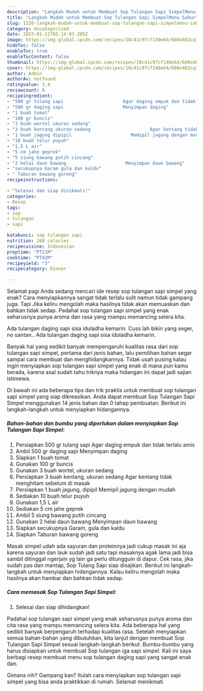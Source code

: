 ```yaml
---
description: "Langkah Mudah untuk Membuat Sop Tulangan Sapi SimpelMenu Sahur"
title: "Langkah Mudah untuk Membuat Sop Tulangan Sapi SimpelMenu Sahur"
slug: 1226-langkah-mudah-untuk-membuat-sop-tulangan-sapi-simpelmenu-sahur
category: Uncategorized
date: 2023-01-21T05:14:03.205Z
image: https://img-global.cpcdn.com/recipes/10c41c97cf140e64/680x482cq70/sop-tulangan-sapi-simpel-foto-resep-utama.jpg
hideToc: false
enableToc: true
enableTocContent: false
thumbnail: https://img-global.cpcdn.com/recipes/10c41c97cf140e64/680x482cq70/sop-tulangan-sapi-simpel-foto-resep-utama.jpg
cover: https://img-global.cpcdn.com/recipes/10c41c97cf140e64/680x482cq70/sop-tulangan-sapi-simpel-foto-resep-utama.jpg
author: Admin
authorAv: notfound
ratingvalue: 3.4
reviewcount: 8
recipeingredient:
- "500 gr tulang sapi                      Agar daging empuk dan tidak terlalu amis"
- "500 gr daging sapi                      Menyimpan daging"
- "1 buah tomat"
- "100 gr buncis"
- "3 buah wortel ukuran sedang"
- "3 buah kentang ukuran sedang                      Agar kentang tidak menghitam sebelum di masak"
- "1 buah jagung dipipil                      Memipil jagung dengan mudah"
- "10 buah telur puyuh"
- "1,5 L air"
- "5 cm jahe geprek"
- "5 siung bawang putih cincang"
- "2 helai daun bawang                      Menyimpan daun bawang"
- "secukupnya Garam gula dan kaldu"
- " Taburan bawang goreng"
recipeinstructions:

- "Selesai dan siap dinikmati!"
categories:
- Resep
tags:
- sop
- tulangan
- sapi

katakunci: sop tulangan sapi 
nutrition: 268 calories
recipecuisine: Indonesian
preptime: "PT21M"
cooktime: "PT42M"
recipeyield: "3"
recipecategory: Dinner

---
```



Selamat pagi Anda sedang mencari ide resep sop tulangan sapi simpel yang enak? Cara menyiapkannya sangat tidak terlalu sulit namun tidak gampang juga. Tapi Jika keliru mengolah maka hasilnya tidak akan memuaskan dan bahkan tidak sedap. Padahal sop tulangan sapi simpel yang enak seharusnya punya aroma dan rasa yang mampu memancing selera kita.


Ada tulangan daging sapi sisa iduladha kemarin. Cuss lah bikin yang seger, no santan.. Ada tulangan daging sapi sisa iduladha kemarin.

Banyak hal yang sedikit banyak mempengaruhi kualitas rasa dari sop tulangan sapi simpel, pertama dari jenis bahan, lalu pemilihan bahan segar sampai cara membuat dan menghidangkannya. Tidak usah pusing kalau ingin menyiapkan sop tulangan sapi simpel yang enak di mana pun kamu berada, karena asal sudah tahu triknya maka hidangan ini dapat jadi sajian istimewa.


Di bawah ini ada beberapa tips dan trik praktis untuk membuat sop tulangan sapi simpel yang siap dikreasikan. Anda dapat membuat Sop Tulangan Sapi Simpel menggunakan 14 jenis bahan dan 0 tahap pembuatan. Berikut ini langkah-langkah untuk menyiapkan hidangannya.

<!--inarticleads1-->

##### Bahan-bahan dan bumbu yang diperlukan dalam menyiapkan Sop Tulangan Sapi Simpel:

1. Persiapkan 500 gr tulang sapi                      Agar daging empuk dan tidak terlalu amis
1. Ambil 500 gr daging sapi                      Menyimpan daging
1. Siapkan 1 buah tomat
1. Gunakan 100 gr buncis
1. Gunakan 3 buah wortel, ukuran sedang
1. Persiapkan 3 buah kentang, ukuran sedang                      Agar kentang tidak menghitam sebelum di masak
1. Persiapkan 1 buah jagung, dipipil                      Memipil jagung dengan mudah
1. Sediakan 10 buah telur puyuh
1. Gunakan 1,5 L air
1. Sediakan 5 cm jahe geprek
1. Ambil 5 siung bawang putih cincang
1. Gunakan 2 helai daun bawang                      Menyimpan daun bawang
1. Siapkan secukupnya Garam, gula dan kaldu
1. Siapkan  Taburan bawang goreng


Masak simpel udah ada sayuran dan proteinnya jadi cukup masak ini aja karena sayuran dan lauk sudah jadi satu tapi masaknya agak lama jadi bisa sambil ditinggal ngerjain yg lain ga perlu ditungguin di dapur. Cek rasa, jika sudah pas dan mantap, Sop Tulang Sapi siap disajikan. Berikut ini langkah-langkah untuk menyiapkan hidangannya. Kalau keliru mengolah maka hasilnya akan hambar dan bahkan tidak sedap. 

<!--inarticleads2-->

##### Cara memasak Sop Tulangan Sapi Simpel:


1. Selesai dan siap dihidangkan!

Padahal sop tulangan sapi simpel yang enak seharusnya punya aroma dan cita rasa yang mampu memancing selera kita. Ada beberapa hal yang sedikit banyak berpengaruh terhadap kualitas rasa. Setelah menyiapkan semua bahan-bahan yang dibutuhkan, kita lanjut dengan membuat Sop Tulangan Sapi Simpel sesuai langkah-langkah berikut. Bumbu-bumbu yang harus disiapkan untuk membuat Sop tulangan iga sapi simpel. Kali ini saya berbagi resep membuat menu sop tulangan daging sapi yang sangat enak dan. 

Gimana nih? Gampang kan? Itulah cara menyiapkan sop tulangan sapi simpel yang bisa anda praktikkan di rumah. Selamat menikmati

